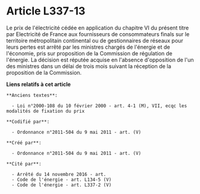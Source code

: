 # Article L337-13

Le prix de l'électricité cédée en application du chapitre VI du présent titre par Electricité de France aux fournisseurs de
consommateurs finals sur le territoire métropolitain continental ou de gestionnaires de réseaux pour leurs pertes est arrêté
par les ministres chargés de l'énergie et de l'économie, pris sur proposition de la Commission de régulation de l'énergie. La
décision est réputée acquise en l'absence d'opposition de l'un des ministres dans un délai de trois mois suivant la réception
de la proposition de la Commission.

**Liens relatifs à cet article**

	**Anciens textes**:

	  - Loi n°2000-108 du 10 février 2000 - art. 4-1 (M), VII, ecqc les modalités de fixation du prix

	**Codifié par**:

	  - Ordonnance n°2011-504 du 9 mai 2011 - art. (V)

	**Créé par**:

	  - Ordonnance n°2011-504 du 9 mai 2011 - art. (V)

	**Cité par**:

	  - Arrêté du 14 novembre 2016 - art.
	  - Code de l'énergie - art. L134-5 (V)
	  - Code de l'énergie - art. L337-2 (V)
